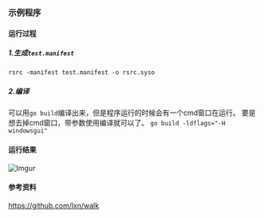 ### 示例程序

#### 运行过程
##### 1.生成`test.manifest`
`rsrc -manifest test.manifest -o rsrc.syso`

##### 2.编译
可以用`go build`编译出来，但是程序运行的时候会有一个cmd窗口在运行。
要是想去掉cmd窗口，带参数使用编译就可以了。
`go build -ldflags="-H windowsgui"`

#### 运行结果
![Imgur](http://i.imgur.com/vQ2iOSM.png)

#### 参考资料
https://github.com/lxn/walk
